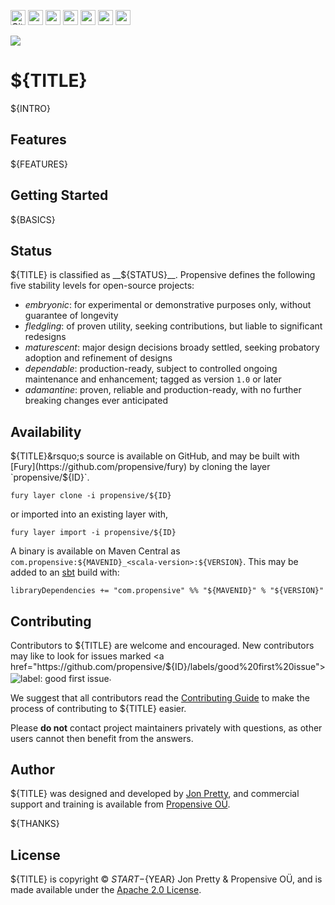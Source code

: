 [<img alt="GitHub Workflow" src="https://img.shields.io/github/workflow/status/propensive/${ID}/Build/main?style=for-the-badge" height="24">](https://github.com/propensive/${ID}/actions)
[<img src="https://img.shields.io/badge/gitter-discuss-f00762?style=for-the-badge" height="24">](https://gitter.im/propensive/${ID})
[<img src="https://img.shields.io/discord/633198088311537684?color=8899f7&label=DISCORD&style=for-the-badge" height="24">](https://discord.gg/CHCPjERybv)
[<img src="https://img.shields.io/matrix/propensive.${ID}:matrix.org?label=MATRIX&color=0dbd8b&style=for-the-badge" height="24">](https://app.element.io/#/room/#propensive.${ID}:matrix.org)
[<img src="https://img.shields.io/twitter/follow/propensive?color=%2300acee&label=TWITTER&style=for-the-badge" height="24">](https://twitter.com/propensive)
[<img src="https://img.shields.io/maven-central/v/com.propensive/${MAVENID}_2.12?color=2465cd&style=for-the-badge" height="24">](https://search.maven.org/artifact/com.propensive/${MAVENID}_2.12)
[<img src="https://vent.dev/badge/propensive/${ID}" height="24">](https://vent.dev/)

<img src="/doc/images/github.png" valign="middle">

# ${TITLE}

${INTRO}

## Features

${FEATURES}

## Getting Started

${BASICS}

## Status

${TITLE} is classified as __${STATUS}__. Propensive defines the following five stability levels for open-source projects:

- _embryonic_: for experimental or demonstrative purposes only, without guarantee of longevity
- _fledgling_: of proven utility, seeking contributions, but liable to significant redesigns
- _maturescent_: major design decisions broady settled, seeking probatory adoption and refinement of designs
- _dependable_: production-ready, subject to controlled ongoing maintenance and enhancement; tagged as version `1.0` or later
- _adamantine_: proven, reliable and production-ready, with no further breaking changes ever anticipated

## Availability

${TITLE}&rsquo;s source is available on GitHub, and may be built with [Fury](https://github.com/propensive/fury) by
cloning the layer `propensive/${ID}`.
```
fury layer clone -i propensive/${ID}
```
or imported into an existing layer with,
```
fury layer import -i propensive/${ID}
```
A binary is available on Maven Central as `com.propensive:${MAVENID}_<scala-version>:${VERSION}`. This may be added
to an [sbt](https://www.scala-sbt.org/) build with:
```
libraryDependencies += "com.propensive" %% "${MAVENID}" % "${VERSION}"
```

## Contributing

Contributors to ${TITLE} are welcome and encouraged. New contributors may like to look for issues marked
<a href="https://github.com/propensive/${ID}/labels/good%20first%20issue"><img alt="label: good first issue"
src="https://img.shields.io/badge/-good%20first%20issue-67b6d0.svg" valign="middle"></a>.

We suggest that all contributors read the [Contributing Guide](/contributing.md) to make the process of
contributing to ${TITLE} easier.

Please __do not__ contact project maintainers privately with questions, as other users cannot then benefit from
the answers.

## Author

${TITLE} was designed and developed by [Jon Pretty](https://twitter.com/propensive), and commercial support and
training is available from [Propensive O&Uuml;](https://propensive.com/).

${THANKS}

## License

${TITLE} is copyright &copy; ${START}-${YEAR} Jon Pretty & Propensive O&Uuml;, and is made available under the
[Apache 2.0 License](/license.md).
